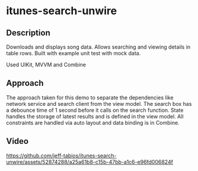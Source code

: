 # itunes-search-unwire
## Description
Downloads and displays song data. 
Allows searching and viewing details in table rows. 
Built with example unit test with mock data.

Used UIKit, MVVM and Combine

## Approach
The approach taken for this demo to separate the dependencies like network service and search client from the view model. The search box has a debounce time of 1 second before it calls on the search function. State handles the storage of latest results and is defined in the view model. All constraints are handled via auto layout and data binding is in Combine.


## Video


https://github.com/jeff-tabios/itunes-search-unwire/assets/52874288/a25a61b8-c15b-47bb-a1c6-e96fd006824f


